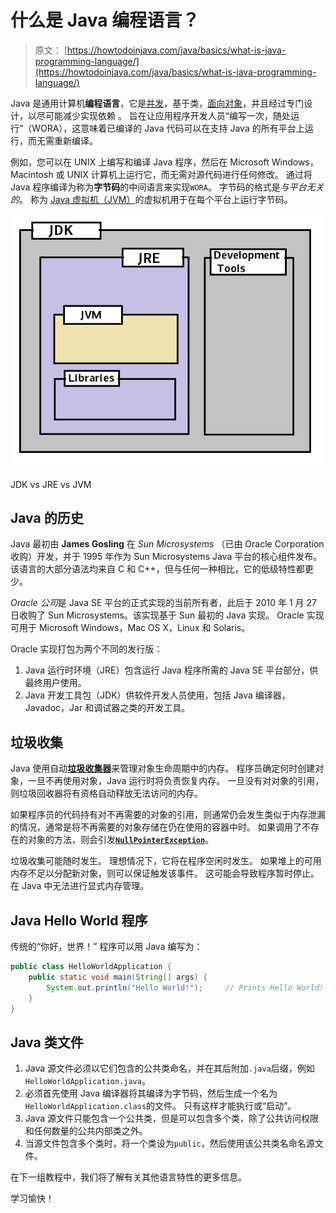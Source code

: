 # 什么是 Java 编程语言？

> 原文： [https://howtodoinjava.com/java/basics/what-is-java-programming-language/](https://howtodoinjava.com/java/basics/what-is-java-programming-language/)

Java 是通用计算机**编程语言**，它是[并发](https://howtodoinjava.com/java-concurrency-tutorial/)，基于类，[面向对象](https://howtodoinjava.com/oops/object-oriented-principles/)，并且经过专门设计，以尽可能减少实现依赖 。 旨在让应用程序开发人员“编写一次，随处运行”（WORA），这意味着已编译的 Java 代码可以在支持 Java 的所有平台上运行，而无需重新编译。

例如，您可以在 UNIX 上编写和编译 Java 程序，然后在 Microsoft Windows，Macintosh 或 UNIX 计算机上运行它，而无需对源代码进行任何修改。 通过将 Java 程序编译为称为**字节码**的中间语言来实现`WORA`。 字节码的格式是*与平台无关的*。 称为 [Java 虚拟机（JVM）](https://howtodoinjava.com/java/basics/jdk-jre-jvm/)的虚拟机用于在每个平台上运行字节码。

![JDK vs JRE vs JVM](img/a03877b93dc67ed55953b0768f5a5d4e.png)

JDK vs JRE vs JVM

## Java 的历史

Java 最初由 **James Gosling** 在 *Sun Microsystems* （已由 Oracle Corporation 收购）开发，并于 1995 年作为 Sun Microsystems Java 平台的核心组件发布。 该语言的大部分语法均来自 C 和 C++，但与任何一种相比，它的低级特性都更少。

*Oracle 公司*是 Java SE 平台的正式实现的当前所有者，此后于 2010 年 1 月 27 日收购了 Sun Microsystems。该实现基于 Sun 最初的 Java 实现。 Oracle 实现可用于 Microsoft Windows，Mac OS X，Linux 和 Solaris。

Oracle 实现打包为两个不同的发行版：

1.  Java 运行时环境（JRE）包含运行 Java 程序所需的 Java SE 平台部分，供最终用户使用。
2.  Java 开发工具包（JDK）供软件开发人员使用，包括 Java 编译器，Javadoc，Jar 和调试器之类的开发工具。

## 垃圾收集

Java 使用自动[**垃圾收集器**](//howtodoinjava.com/java/garbage-collection/revisiting-memory-management-and-garbage-collection-mechanisms-in-java/)来管理对象生命周期中的内存。 程序员确定何时创建对象，一旦不再使用对象，Java 运行时将负责恢复内存。 一旦没有对对象的引用，则垃圾回收器将有资格自动释放无法访问的内存。

如果程序员的代码持有对不再需要的对象的引用，则通常仍会发生类似于内存泄漏的情况，通常是将不再需要的对象存储在仍在使用的容器中时。 如果调用了不存在的对象的方法，则会引发[**`NullPointerException`**](//howtodoinjava.com/java/exception-handling/how-to-effectively-handle-nullpointerexception-in-java/)。

垃圾收集可能随时发生。 理想情况下，它将在程序空闲时发生。 如果堆上的可用内存不足以分配新对象，则可以保证触发该事件。 这可能会导致程序暂时停止。 在 Java 中无法进行显式内存管理。

## Java Hello World 程序

传统的“你好，世界！” 程序可以用 Java 编写为：

```java
public class HelloWorldApplication {
    public static void main(String[] args) {
        System.out.println("Hello World!"); 	// Prints Hello World! to the console.
    }
}

```

## Java 类文件

1.  Java 源文件必须以它们包含的公共类命名，并在其后附加`.java`后缀，例如`HelloWorldApplication.java`。
2.  必须首先使用 Java 编译器将其编译为字节码，然后生成一个名为`HelloWorldApplication.class`的文件。 只有这样才能执行或“启动”。
3.  Java 源文件只能包含一个公共类，但是可以包含多个类，除了公共访问权限和任何数量的公共内部类之外。
4.  当源文件包含多个类时，将一个类设为`public`，然后使用该公共类名命名源文件。

在下一组教程中，我们将了解有关其他语言特性的更多信息。

学习愉快！